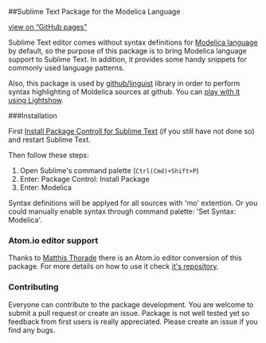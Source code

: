 ##Sublime Text Package for the Modelica Language

[view on “GitHub pages”](http://borischumichev.github.io/modelicaSublimeTextPackage/)

Sublime Text editor comes without syntax definitions for [Modelica language](http://www.modelica.org) by default, so the purpose of this package is to bring Modelica language support to Sublime Text. In addition, it provides some handy snippets for commonly used language patterns.

Also, this package is used by [github/linguist](https://github.com/github/linguist) library in order to perform syntax highlighting of Moldelica sources at github. You can [play with it using Lightshow](https://github-lightshow.herokuapp.com/?utf8=%E2%9C%93&scope=source.modelica&grammar_url=https%3A%2F%2Fgithub.com%2FBorisChumichev%2FmodelicaSublimeTextPackage%2Fblob%2Fmaster%2FModelica.tmLanguage&grammar_text=&code_source=from-url&code_url=https%3A%2F%2Fgithub.com%2Fmodelica%2FModelica%2Fblob%2Frelease%2FModelica%25203.2.1%2FElectrical%2FAnalog%2FLines.mo&code=).

###Installation

First [Install Package Controll for Sublime Text](https://packagecontrol.io/installation) (if you still have not done so) and restart Sublime Text.

Then follow these steps:

1. Open Sublime's command palette (`Ctrl(Cmd)+Shift+P`)
1. Enter: Package Control: Install Package
1. Enter: Modelica

Syntax definitions will be applyed for all sources with 'mo' extention. Or you could manually enable syntax through command palette: 'Set Syntax: Modelica'.

### Atom.io editor support

Thanks to [Matthis Thorade](https://github.com/thorade) there is an Atom.io editor conversion of this package. For more details on how to use it check [it's repository](https://github.com/thorade/atom-language-modelica3).

### Contributing

Everyone can contribute to the package development. You are welcome to submit a pull request or create an issue. Package is not well tested yet so feedback from first users is really appreciated. Please create an issue if you find any bugs.
